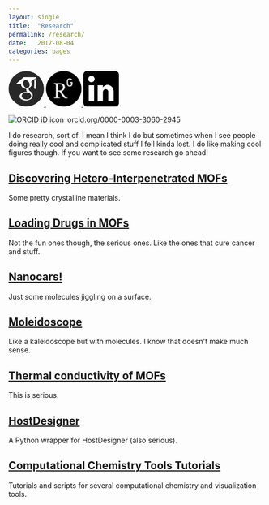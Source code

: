 ```yaml
---
layout: single
title:  "Research"
permalink: /research/
date:   2017-08-04
categories: pages
---
```

<a title="Google scholar" href="https://scholar.google.com.tr/citations?user=6ak9FqIAAAAJ"><img src="/assets/img/gscholar.png" height=70 alt="Google scholar">
<a title="ResearchGate" href="https://www.researchgate.net/profile/Kutay_Sezginel?cp=shp"><img src="/assets/img/researchgate.png" height=70 alt="ResearchGate">
<a title="Linkedin" href="https://www.linkedin.com/in/kutay-berk-sezginel-60232a74/"><img src="/assets/img/linkedin.svg" height=70 alt="Linkedin">

<a href="https://orcid.org/0000-0003-3060-2945" target="orcid.widget" rel="noopener noreferrer" style="vertical-align:top;"><img src="https://orcid.org/sites/default/files/images/orcid_16x16.png" style="width:1em;margin-right:.5em;" alt="ORCID iD icon">orcid.org/0000-0003-3060-2945</a>

I do research, sort of. I mean I think I do but sometimes when I see people doing really cool
and complicated stuff I fell kinda lost. I do like making cool figures though.
If you want to see some research go ahead!

## [Discovering Hetero-Interpenetrated MOFs](https://github.com/kbsezginel/IPMOF)
Some pretty crystalline materials.

## [Loading Drugs in MOFs](https://kbsezginel.github.io/biomof)
Not the fun ones though, the serious ones. Like the ones that cure cancer and stuff.

## [Nanocars!](https://kbsezginel.github.io/Nanocar)
Just some molecules jiggling on a surface.

## [Moleidoscope](https://github.com/kbsezginel/Moleidoscope)
Like a kaleidoscope but with molecules. I know that doesn't make much sense.

## [Thermal conductivity of MOFs](https://kbsezginel.github.io/tee_mof)
This is serious.

## [HostDesigner](https://github.com/kbsezginel/HostDesigner)
A Python wrapper for HostDesigner (also serious).

## [Computational Chemistry Tools Tutorials](https://kbsezginel.github.io/chem-tools-tutorials/)
Tutorials and scripts for several computational chemistry and visualization tools.
